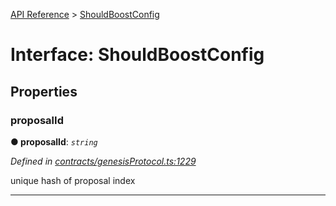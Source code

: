 [API Reference](../README.md) > [ShouldBoostConfig](../interfaces/ShouldBoostConfig.md)



# Interface: ShouldBoostConfig


## Properties
<a id="proposalId"></a>

###  proposalId

**●  proposalId**:  *`string`* 

*Defined in [contracts/genesisProtocol.ts:1229](https://github.com/daostack/arc.js/blob/caacbb2/lib/contracts/genesisProtocol.ts#L1229)*



unique hash of proposal index




___


